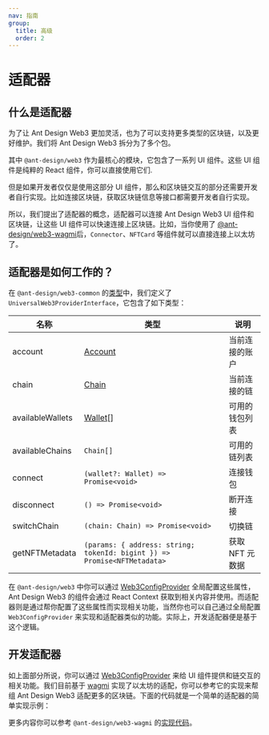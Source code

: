 ```yaml
---
nav: 指南
group:
  title: 高级
  order: 2
---
```


# 适配器

## 什么是适配器

为了让 Ant Design Web3 更加灵活，也为了可以支持更多类型的区块链，以及更好维护。我们将 Ant Design Web3 拆分为了多个包。

其中 `@ant-design/web3` 作为最核心的模块，它包含了一系列 UI 组件。这些 UI 组件是纯粹的 React 组件，你可以直接使用它们.

但是如果开发者仅仅是使用这部分 UI 组件，那么和区块链交互的部分还需要开发者自行实现。比如连接区块链，获取区块链信息等接口都需要开发者自行实现。

所以，我们提出了适配器的概念，适配器可以连接 Ant Design Web3 UI 组件和区块链，让这些 UI 组件可以快速连接上区块链。比如，当你使用了 [@ant-design/web3-wagmi](../../packages/web3/src/wagmi/index.zh-CN.md)后，`Connector`、`NFTCard` 等组件就可以直接连接上以太坊了。

## 适配器是如何工作的？

在 `@ant-design/web3-common` 的[类型](https://github.com/ant-design/ant-design-web3/blob/main/packages/common/src/types.ts)中，我们定义了 `UniversalWeb3ProviderInterface`，它包含了如下类型：

| 名称 | 类型 | 说明 |
| --- | --- | --- |
| account | [Account](../../packages/web3/src/types/index.zh-CN.md#account) | 当前连接的账户 |
| chain | [Chain](../../packages/web3/src/types/index.zh-CN.md#chain) | 当前连接的链 |
| availableWallets | [Wallet](<](../../packages/web3/src/types/index.zh-CN.md#wallet)>)\[\] | 可用的钱包列表 |
| availableChains | `Chain[]` | 可用的链列表 |
| connect | `(wallet?: Wallet) => Promise<void>` | 连接钱包 |
| disconnect | `() => Promise<void>` | 断开连接 |
| switchChain | `(chain: Chain) => Promise<void>` | 切换链 |
| getNFTMetadata | `(params: { address: string; tokenId: bigint }) => Promise<NFTMetadata>` | 获取 NFT 元数据 |

在 `@ant-design/web3` 中你可以通过 [Web3ConfigProvider](../../packages/web3/src/web3-config-provider/index/zh-CN.md) 全局配置这些属性，Ant Design Web3 的组件会通过 React Context 获取到相关内容并使用。而适配器则是通过帮你配置了这些属性而实现相关功能，当然你也可以自己通过全局配置 `Web3ConfigProvider` 来实现和适配器类似的功能。实际上，开发适配器便是基于这个逻辑。

## 开发适配器

如上面部分所说，你可以通过 [Web3ConfigProvider](../../packages/web3/src/web3-config-provider/index/zh-CN.md) 来给 UI 组件提供和链交互的相关功能。我们目前基于 [wagmi](https://wagmi.sh/) 实现了以太坊的适配，你可以参考它的实现来帮组 Ant Design Web3 适配更多的区块链。下面的代码就是一个简单的适配器的简单实现示例：

<code src="./demos/adapter.tsx"></code>

更多内容你可以参考 `@ant-design/web3-wagmi` 的[实现代码](https://github.com/ant-design/ant-design-web3/tree/main/packages/wagmi)。
